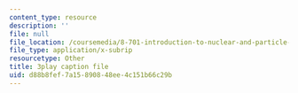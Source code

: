 ```yaml
---
content_type: resource
description: ''
file: null
file_location: /coursemedia/8-701-introduction-to-nuclear-and-particle-physics-fall-2020/d88b8fef7a15890848ee4c151b66c29b_1jf3xnhKVh4.srt
file_type: application/x-subrip
resourcetype: Other
title: 3play caption file
uid: d88b8fef-7a15-8908-48ee-4c151b66c29b
---
```

